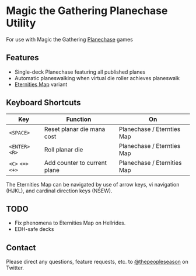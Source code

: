 Magic the Gathering Planechase Utility
======================================

For use with Magic the Gathering [Planechase](https://mtg.gamepedia.com/Planechase) games

Features
--------

- Single-deck Planechase featuring all published planes
- Automatic planeswalking when virtual die roller achieves planeswalk
- [Eternities Map](https://magic.wizards.com/en/articles/archive/feature/eternities-map-2010-07-19-0) variant

Keyboard Shortcuts
------------------

Key | Function | On
--- | -------- | ---
`<SPACE>` | Reset planar die mana cost | Planechase / Eternties Map
`<ENTER>` `<R>` | Roll planar die | Planechase / Eternties Map
`<C>` `<=>` `<+>` | Add counter to current plane | Planechase / Eternities Map

The Eternities Map can be navigated by use of arrow keys, vi navigation (HJKL), and cardinal direction keys (NSEW).

TODO
----

* Fix phenomena to Eternities Map on Hellrides.
* EDH-safe decks

Contact
-------

Please direct any questions, feature requests, etc. to [@thepeopleseason](https://twitter.com/thepeopleseason) on Twitter.

